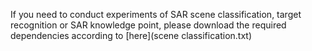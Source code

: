 If you need to conduct experiments of SAR scene classification, target recognition or SAR knowledge point, please download the required dependencies according to [here](scene classification.txt)